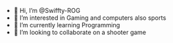 - 👋 Hi, I’m @Swiffty-ROG
- 👀 I’m interested in Gaming and computers also sports
- 🌱 I’m currently learning Programming
- 💞️ I’m looking to collaborate on a shooter game

<!---
Swiffty-ROG/Swiffty-ROG is a ✨ special ✨ repository because its `README.md` (this file) appears on your GitHub profile.
You can click the Preview link to take a look at your changes.
--->
